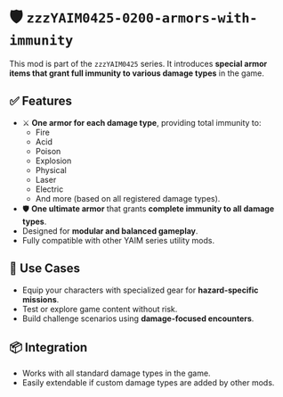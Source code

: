 # 🛡️ `zzzYAIM0425-0200-armors-with-immunity`

This mod is part of the `zzzYAIM0425` series. It introduces **special armor items that grant full immunity to various damage types** in the game.

## ✅ Features

- ⚔️ **One armor for each damage type**, providing total immunity to:
  - Fire
  - Acid
  - Poison
  - Explosion
  - Physical
  - Laser
  - Electric
  - And more (based on all registered damage types).
- 🛡️ **One ultimate armor** that grants **complete immunity to all damage types**.
- Designed for **modular and balanced gameplay**.
- Fully compatible with other YAIM series utility mods.

## 🔧 Use Cases

- Equip your characters with specialized gear for **hazard-specific missions**.
- Test or explore game content without risk.
- Build challenge scenarios using **damage-focused encounters**.

## 📦 Integration

- Works with all standard damage types in the game.
- Easily extendable if custom damage types are added by other mods.
